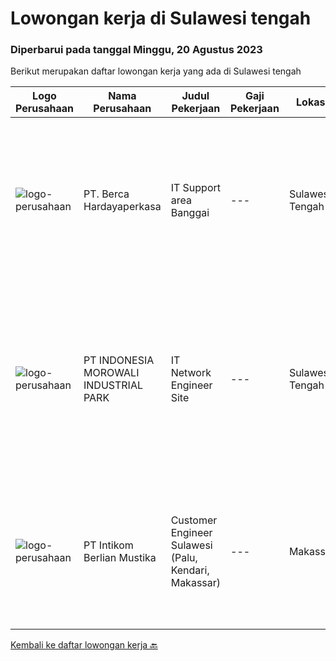 
  # Lowongan kerja di Sulawesi tengah

  ### Diperbarui pada tanggal Minggu, 20 Agustus 2023

  Berikut merupakan daftar lowongan kerja yang ada di Sulawesi tengah

  |Logo Perusahaan | Nama Perusahaan | Judul Pekerjaan | Gaji Pekerjaan | Lokasi | Deskripsi | Tanggal diunggah | Pranala |
  | -------------- | --------------- | --------------- | --------- | --------- | -------------- | ------- | ----------- |
  |![logo-perusahaan](https://image-service-cdn.seek.com.au/6a76252207cfed561e664c874d4631f4aefd8409/ee4dce1061f3f616224767ad58cb2fc751b8d2dc)|PT. Berca Hardayaperkasa|IT Support area Banggai|---|Sulawesi Tengah|Uraian Pekerjaan: Melakukan pendataan perangkat Melakukan setting, konfigurasi, perawatan, perbaikan, dan instalasi/update perangkat lunak, sistem...|Rabu, 26 Juli 2023|https://www.jobstreet.co.id/id/job/it-support-area-banggai-4416496?token=0~2ffd4606-0dc3-48c0-82b5-45bc447a0758&sectionRank=1&jobId=jobstreet-id-job-4416496|
|![logo-perusahaan](https://image-service-cdn.seek.com.au/af4fedf231bafb1671c2838eb060e1c0ed9959d2/ee4dce1061f3f616224767ad58cb2fc751b8d2dc)|PT INDONESIA MOROWALI INDUSTRIAL PARK|IT Network Engineer Site|---|Sulawesi Tengah|Requirements: Bachelor degree preferably in Computer Science, Information Systems, or equivalent Minimum 2 Years Experience in Network Engineer Field...|Selasa, 25 Juli 2023|https://www.jobstreet.co.id/id/job/it-network-engineer-site-4415404?token=0~2ffd4606-0dc3-48c0-82b5-45bc447a0758&sectionRank=2&jobId=jobstreet-id-job-4415404|
|![logo-perusahaan](https://image-service-cdn.seek.com.au/ea5f264702bab5af336fb703e911912eeb350135/ee4dce1061f3f616224767ad58cb2fc751b8d2dc)|PT Intikom Berlian Mustika|Customer Engineer Sulawesi (Palu, Kendari, Makassar)|---|Makassar|Preventive Maintenance, Inspection, Repair, Installation ATM and IT product such as printer, laptop, copier Machine in Palu, Kendari and Makassar...|Kamis, 27 Juli 2023|https://www.jobstreet.co.id/id/job/customer-engineer-sulawesi-palu-kendari-makassar-4418023?token=0~2ffd4606-0dc3-48c0-82b5-45bc447a0758&sectionRank=3&jobId=jobstreet-id-job-4418023|


  [Kembali ke daftar lowongan kerja 🔙](../README.md#daftar-lowongan-kerja)
  